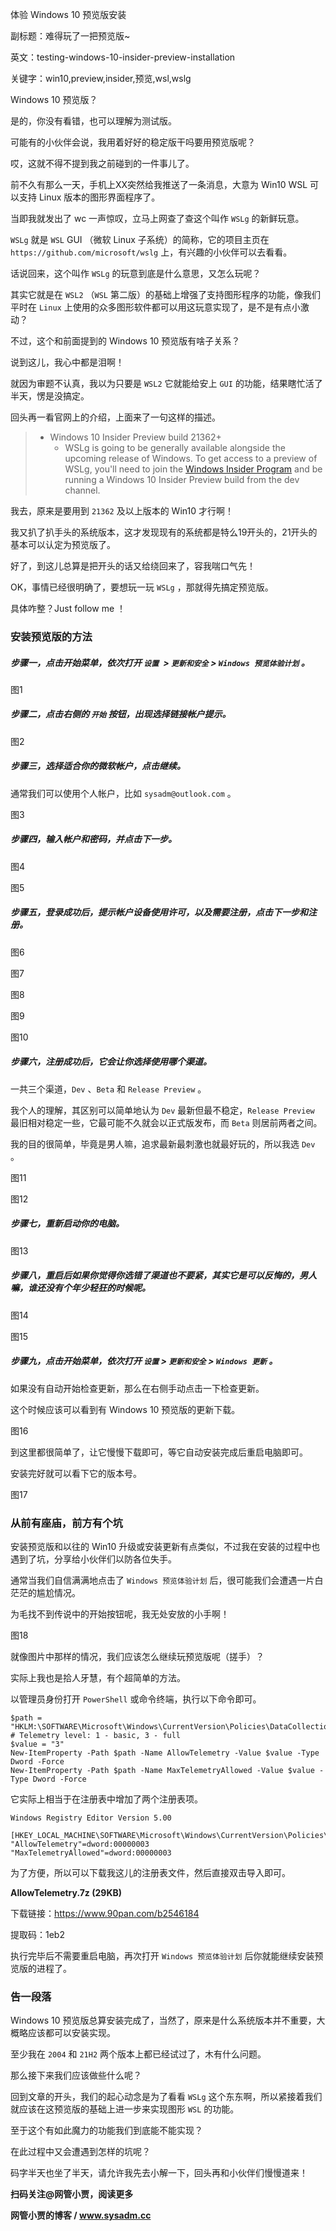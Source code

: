 体验 Windows 10 预览版安装

副标题：难得玩了一把预览版~

英文：testing-windows-10-insider-preview-installation

关键字：win10,preview,insider,预览,wsl,wslg



Windows 10 预览版？

是的，你没有看错，也可以理解为测试版。

可能有的小伙伴会说，我用着好好的稳定版干吗要用预览版呢？

哎，这就不得不提到我之前碰到的一件事儿了。



前不久有那么一天，手机上XX突然给我推送了一条消息，大意为 Win10 WSL 可以支持 Linux 版本的图形界面程序了。

当即我就发出了 wc 一声惊叹，立马上网查了查这个叫作 `WSLg` 的新鲜玩意。

`WSLg` 就是 `WSL` GUI （微软 Linux 子系统）的简称，它的项目主页在 `https://github.com/microsoft/wslg` 上，有兴趣的小伙伴可以去看看。

话说回来，这个叫作 `WSLg` 的玩意到底是什么意思，又怎么玩呢？



其实它就是在 `WSL2` （`WSL` 第二版）的基础上增强了支持图形程序的功能，像我们平时在 `Linux` 上使用的众多图形软件都可以用这玩意实现了，是不是有点小激动？

不过，这个和前面提到的 Windows 10 预览版有啥子关系？

说到这儿，我心中都是泪啊！

就因为审题不认真，我以为只要是 `WSL2` 它就能给安上 `GUI` 的功能，结果瞎忙活了半天，愣是没搞定。

回头再一看官网上的介绍，上面来了一句这样的描述。

> * Windows 10 Insider Preview build 21362+
>   * WSLg is going to be generally available alongside the upcoming  release of Windows. To get access to a preview of WSLg, you'll need to  join the [Windows Insider Program](https://insider.windows.com/en-us/) and be running a Windows 10 Insider Preview build from the dev channel.



我去，原来是要用到 `21362` 及以上版本的 Win10 才行啊！

我又扒了扒手头的系统版本，这才发现现有的系统都是特么19开头的，21开头的基本可以认定为预览版了。

好了，到这儿总算是把开头的话又给绕回来了，容我喘口气先！



OK，事情已经很明确了，要想玩一玩 `WSLg` ，那就得先搞定预览版。

具体咋整？Just follow me ！



### 安装预览版的方法

##### 步骤一，点击开始菜单，依次打开 `设置 `> `更新和安全` > `Windows 预览体验计划` 。

图1



##### 步骤二，点击右侧的 `开始` 按钮，出现选择链接帐户提示。

图2



##### 步骤三，选择适合你的微软帐户，点击继续。

通常我们可以使用个人帐户，比如 `sysadm@outlook.com` 。

图3



##### 步骤四，输入帐户和密码，并点击下一步。

图4

图5



##### 步骤五，登录成功后，提示帐户设备使用许可，以及需要注册，点击下一步和注册。

图6

图7

图8

图9

图10



##### 步骤六，注册成功后，它会让你选择使用哪个渠道。

一共三个渠道，`Dev` 、`Beta` 和 `Release Preview` 。

我个人的理解，其区别可以简单地认为 `Dev` 最新但最不稳定，`Release Preview` 最旧相对稳定一些，它最可能不久就会以正式版发布，而 `Beta` 则居前两者之间。

我的目的很简单，毕竟是男人嘛，追求最新最刺激也就最好玩的，所以我选 `Dev` 。

图11

图12



##### 步骤七，重新启动你的电脑。

图13



##### 步骤八，重启后如果你觉得你选错了渠道也不要紧，其实它是可以反悔的，男人嘛，谁还没有个年少轻狂的时候呢。

图14

图15



##### 步骤九，点击开始菜单，依次打开 `设置` > `更新和安全` > `Windows 更新` 。

如果没有自动开始检查更新，那么在右侧手动点击一下检查更新。

这个时候应该可以看到有 Windows 10 预览版的更新下载。

图16



到这里都很简单了，让它慢慢下载即可，等它自动安装完成后重启电脑即可。

安装完好就可以看下它的版本号。

图17



### 从前有座庙，前方有个坑

安装预览版和以往的 Win10 升级或安装更新有点类似，不过我在安装的过程中也遇到了坑，分享给小伙伴们以防各位失手。

通常当我们自信满满地点击了 `Windows 预览体验计划` 后，很可能我们会遭遇一片白茫茫的尴尬情况。

为毛找不到传说中的开始按钮呢，我无处安放的小手啊！

图18



就像图片中那样的情况，我们应该怎么继续玩预览版呢（搓手）？

实际上我也是拾人牙慧，有个超简单的方法。

以管理员身份打开 `PowerShell` 或命令终端，执行以下命令即可。

```
$path = "HKLM:\SOFTWARE\Microsoft\Windows\CurrentVersion\Policies\DataCollection"
# Telemetry level: 1 - basic, 3 - full
$value = "3"
New-ItemProperty -Path $path -Name AllowTelemetry -Value $value -Type Dword -Force
New-ItemProperty -Path $path -Name MaxTelemetryAllowed -Value $value -Type Dword -Force
```



它实际上相当于在注册表中增加了两个注册表项。

```
Windows Registry Editor Version 5.00

[HKEY_LOCAL_MACHINE\SOFTWARE\Microsoft\Windows\CurrentVersion\Policies\DataCollection]
"AllowTelemetry"=dword:00000003
"MaxTelemetryAllowed"=dword:00000003
```



为了方便，所以可以下载我这儿的注册表文件，然后直接双击导入即可。

**AllowTelemetry.7z (29KB)**

下载链接：https://www.90pan.com/b2546184

提取码：1eb2

执行完毕后不需要重启电脑，再次打开 `Windows 预览体验计划` 后你就能继续安装预览版的进程了。



### 告一段落

Windows 10 预览版总算安装完成了，当然了，原来是什么系统版本并不重要，大概略应该都可以安装实现。

至少我在 `2004` 和 `21H2` 两个版本上都已经试过了，木有什么问题。

那么接下来我们应该做些什么呢？

回到文章的开头，我们的起心动念是为了看看 `WSLg` 这个东东啊，所以紧接着我们就应该在这预览版的基础上进一步来实现图形 `WSL` 的功能。

至于这个有如此魔力的功能我们到底能不能实现？

在此过程中又会遭遇到怎样的坑呢？

码字半天也坐了半天，请允许我先去小解一下，回头再和小伙伴们慢慢道来！



**扫码关注@网管小贾，阅读更多**

**网管小贾的博客 / www.sysadm.cc**

